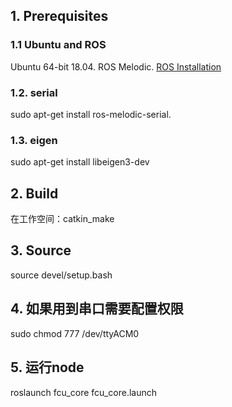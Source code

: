 ## 1. Prerequisites
### 1.1 **Ubuntu** and **ROS**
Ubuntu 64-bit 18.04.
ROS Melodic. [ROS Installation](http://wiki.ros.org/ROS/Installation)

### 1.2. **serial**
sudo apt-get install ros-melodic-serial.

### 1.3. **eigen**
sudo apt-get install libeigen3-dev

## 2. Build
在工作空间：catkin_make

## 3. Source
source devel/setup.bash

## 4. 如果用到串口需要配置权限
sudo chmod 777 /dev/ttyACM0

## 5. 运行node
 roslaunch fcu_core fcu_core.launch
